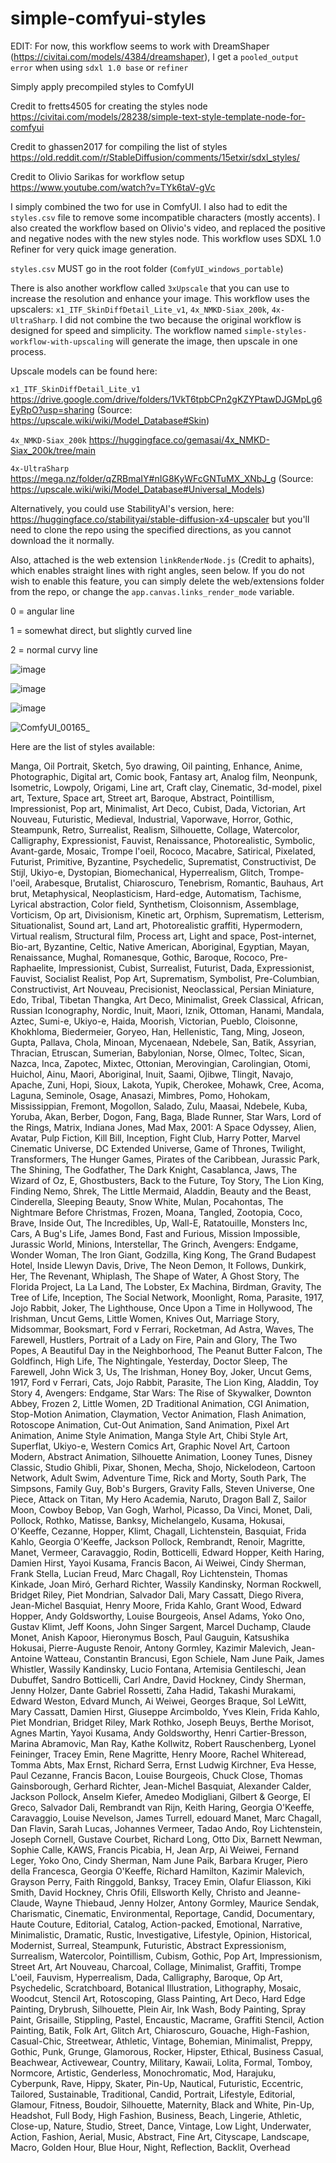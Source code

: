# simple-comfyui-styles

EDIT: For now, this workflow seems to work with DreamShaper (https://civitai.com/models/4384/dreamshaper), I get a `pooled_output error` when using `sdxl 1.0 base` or `refiner`

Simply apply precompiled styles to ComfyUI

Credit to fretts4505 for creating the styles node
https://civitai.com/models/28238/simple-text-style-template-node-for-comfyui

Credit to ghassen2017 for compiling the list of styles
https://old.reddit.com/r/StableDiffusion/comments/15etxir/sdxl_styles/

Credit to Olivio Sarikas for workflow setup
https://www.youtube.com/watch?v=TYk6taV-gVc

I simply combined the two for use in ComfyUI. I also had to edit the `styles.csv` file to remove some incompatible characters (mostly accents). I also created the workflow based on Olivio's video, and replaced the positive and negative nodes with the new styles node. This workflow uses SDXL 1.0 Refiner for very quick image generation. 

`styles.csv` MUST go in the root folder (`ComfyUI_windows_portable`)

There is also another workflow called `3xUpscale` that you can use to increase the resolution and enhance your image. This workflow uses the upscalers: `x1_ITF_SkinDiffDetail_Lite_v1`, `4x_NMKD-Siax_200k`, `4x-UltraSharp`. I did not combine the two because the original workflow is designed for speed and simplicity. The workflow named `simple-styles-workflow-with-upscaling` will generate the image, then upscale in one process. 

Upscale models can be found here:

`x1_ITF_SkinDiffDetail_Lite_v1` https://drive.google.com/drive/folders/1VkT6tpbCPn2gKZYPtawDJGMpLg6EyRpO?usp=sharing (Source: https://upscale.wiki/wiki/Model_Database#Skin)

`4x_NMKD-Siax_200k` https://huggingface.co/gemasai/4x_NMKD-Siax_200k/tree/main

`4x-UltraSharp` https://mega.nz/folder/qZRBmaIY#nIG8KyWFcGNTuMX_XNbJ_g (Source: https://upscale.wiki/wiki/Model_Database#Universal_Models)

Alternatively, you could use StabilityAI's version, here: https://huggingface.co/stabilityai/stable-diffusion-x4-upscaler but you'll need to clone the repo using the specified directions, as you cannot download the it normally.

Also, attached is the web extension `linkRenderNode.js` (Credit to aphaits), which enables straight lines with right angles, seen below. If you do not wish to enable this feature, you can simply delete the web/extensions folder from the repo, or change the `app.canvas.links_render_mode` variable.


0 = angular line


1 = somewhat direct, but slightly curved line


2 = normal curvy line


![image](https://github.com/nach00/simple-comfyui-styles/assets/5945533/ba38b163-ea21-4c45-8a88-8699c537f591)

![image](https://github.com/nach00/simple-comfyui-styles/assets/5945533/f2058ed7-523d-4cd5-97dc-a7b3b378ebbf)

![image](https://github.com/nach00/simple-comfyui-styles/assets/5945533/59ddc9b0-1e2c-4296-ac8c-13c0c28099c2)

![ComfyUI_00165_](https://github.com/nach00/simple-comfyui-styles/assets/5945533/c25a606f-8865-4341-bc52-394da2f92537)


Here are the list of styles available:

Manga, Oil Portrait, Sketch, 5yo drawing, Oil painting, Enhance, Anime, Photographic, Digital art, Comic book, Fantasy art, Analog film, Neonpunk, Isometric, Lowpoly, Origami, Line art, Craft clay, Cinematic, 3d-model, pixel art, Texture, Space art, Street art, Baroque, Abstract, Pointillism, Impressionist, Pop art, Minimalist, Art Deco, Cubist, Dada, Victorian, Art Nouveau, Futuristic, Medieval, Industrial, Vaporwave, Horror, Gothic, Steampunk, Retro, Surrealist, Realism, Silhouette, Collage, Watercolor, Calligraphy, Expressionist, Fauvist, Renaissance, Photorealistic, Symbolic, Avant-garde, Mosaic, Trompe l'oeil, Rococo, Macabre, Satirical, Pixelated, Futurist, Primitive, Byzantine, Psychedelic, Suprematist, Constructivist, De Stijl, Ukiyo-e, Dystopian, Biomechanical, Hyperrealism, Glitch, Trompe-l'oeil, Arabesque, Brutalist, Chiaroscuro, Tenebrism, Romantic, Bauhaus, Art brut, Metaphysical, Neoplasticism, Hard-edge, Automatism, Tachisme, Lyrical abstraction, Color field, Synthetism, Cloisonnism, Assemblage, Vorticism, Op art, Divisionism, Kinetic art, Orphism, Suprematism, Letterism, Situationalist, Sound art, Land art, Photorealistic graffiti, Hypermodern, Virtual realism, Structural film, Process art, Light and space, Post-internet, Bio-art, Byzantine, Celtic, Native American, Aboriginal, Egyptian, Mayan, Renaissance, Mughal, Romanesque, Gothic, Baroque, Rococo, Pre-Raphaelite, Impressionist, Cubist, Surrealist, Futurist, Dada, Expressionist, Fauvist, Socialist Realist, Pop Art, Suprematism, Symbolist, Pre-Columbian, Constructivist, Art Nouveau, Precisionist, Neoclassical, Persian Miniature, Edo, Tribal, Tibetan Thangka, Art Deco, Minimalist, Greek Classical, African, Russian Iconography, Nordic, Inuit, Maori, Iznik, Ottoman, Hanami, Mandala, Aztec, Sumi-e, Ukiyo-e, Haida, Moorish, Victorian, Pueblo, Cloisonne, Khokhloma, Biedermeier, Goryeo, Han, Hellenistic, Tang, Ming, Joseon, Gupta, Pallava, Chola, Minoan, Mycenaean, Ndebele, San, Batik, Assyrian, Thracian, Etruscan, Sumerian, Babylonian, Norse, Olmec, Toltec, Sican, Nazca, Inca, Zapotec, Mixtec, Ottonian, Merovingian, Carolingian, Otomi, Huichol, Ainu, Maori, Aboriginal, Inuit, Saami, Ojibwe, Tlingit, Navajo, Apache, Zuni, Hopi, Sioux, Lakota, Yupik, Cherokee, Mohawk, Cree, Acoma, Laguna, Seminole, Osage, Anasazi, Mimbres, Pomo, Hohokam, Mississippian, Fremont, Mogollon, Salado, Zulu, Maasai, Ndebele, Kuba, Yoruba, Akan, Berber, Dogon, Fang, Baga, Blade Runner, Star Wars, Lord of the Rings, Matrix, Indiana Jones, Mad Max, 2001: A Space Odyssey, Alien, Avatar, Pulp Fiction, Kill Bill, Inception, Fight Club, Harry Potter, Marvel Cinematic Universe, DC Extended Universe, Game of Thrones, Twilight, Transformers, The Hunger Games, Pirates of the Caribbean, Jurassic Park, The Shining, The Godfather, The Dark Knight, Casablanca, Jaws, The Wizard of Oz, E, Ghostbusters, Back to the Future, Toy Story, The Lion King, Finding Nemo, Shrek, The Little Mermaid, Aladdin, Beauty and the Beast, Cinderella, Sleeping Beauty, Snow White, Mulan, Pocahontas, The Nightmare Before Christmas, Frozen, Moana, Tangled, Zootopia, Coco, Brave, Inside Out, The Incredibles, Up, Wall-E, Ratatouille, Monsters Inc, Cars, A Bug's Life, James Bond, Fast and Furious, Mission Impossible, Jurassic World, Minions, Interstellar, The Grinch, Avengers: Endgame, Wonder Woman, The Iron Giant, Godzilla, King Kong, The Grand Budapest Hotel, Inside Llewyn Davis, Drive, The Neon Demon, It Follows, Dunkirk, Her, The Revenant, Whiplash, The Shape of Water, A Ghost Story, The Florida Project, La La Land, The Lobster, Ex Machina, Birdman, Gravity, The Tree of Life, Inception, The Social Network, Moonlight, Roma, Parasite, 1917, Jojo Rabbit, Joker, The Lighthouse, Once Upon a Time in Hollywood, The Irishman, Uncut Gems, Little Women, Knives Out, Marriage Story, Midsommar, Booksmart, Ford v Ferrari, Rocketman, Ad Astra, Waves, The Farewell, Hustlers, Portrait of a Lady on Fire, Pain and Glory, The Two Popes, A Beautiful Day in the Neighborhood, The Peanut Butter Falcon, The Goldfinch, High Life, The Nightingale, Yesterday, Doctor Sleep, The Farewell, John Wick 3, Us, The Irishman, Honey Boy, Joker, Uncut Gems, 1917, Ford v Ferrari, Cats, Jojo Rabbit, Parasite, The Lion King, Aladdin, Toy Story 4, Avengers: Endgame, Star Wars: The Rise of Skywalker, Downton Abbey, Frozen 2, Little Women, 2D Traditional Animation, CGI Animation, Stop-Motion Animation, Claymation, Vector Animation, Flash Animation, Rotoscope Animation, Cut-Out Animation, Sand Animation, Pixel Art Animation, Anime Style Animation, Manga Style Art, Chibi Style Art, Superflat, Ukiyo-e, Western Comics Art, Graphic Novel Art, Cartoon Modern, Abstract Animation, Silhouette Animation, Looney Tunes, Disney Classic, Studio Ghibli, Pixar, Shonen, Mecha, Shojo, Nickelodeon, Cartoon Network, Adult Swim, Adventure Time, Rick and Morty, South Park, The Simpsons, Family Guy, Bob's Burgers, Gravity Falls, Steven Universe, One Piece, Attack on Titan, My Hero Academia, Naruto, Dragon Ball Z, Sailor Moon, Cowboy Bebop, Van Gogh, Warhol, Picasso, Da Vinci, Monet, Dali, Pollock, Rothko, Matisse, Banksy, Michelangelo, Kusama, Hokusai, O'Keeffe, Cezanne, Hopper, Klimt, Chagall, Lichtenstein, Basquiat, Frida Kahlo, Georgia O'Keeffe, Jackson Pollock, Rembrandt, Renoir, Magritte, Manet, Vermeer, Caravaggio, Rodin, Botticelli, Edward Hopper, Keith Haring, Damien Hirst, Yayoi Kusama, Francis Bacon, Ai Weiwei, Cindy Sherman, Frank Stella, Lucian Freud, Marc Chagall, Roy Lichtenstein, Thomas Kinkade, Joan Miró, Gerhard Richter, Wassily Kandinsky, Norman Rockwell, Bridget Riley, Piet Mondrian, Salvador Dali, Mary Cassatt, Diego Rivera, Jean-Michel Basquiat, Henry Moore, Frida Kahlo, Grant Wood, Edward Hopper, Andy Goldsworthy, Louise Bourgeois, Ansel Adams, Yoko Ono, Gustav Klimt, Jeff Koons, John Singer Sargent, Marcel Duchamp, Claude Monet, Anish Kapoor, Hieronymus Bosch, Paul Gauguin, Katsushika Hokusai, Pierre-Auguste Renoir, Antony Gormley, Kazimir Malevich, Jean-Antoine Watteau, Constantin Brancusi, Egon Schiele, Nam June Paik, James Whistler, Wassily Kandinsky, Lucio Fontana, Artemisia Gentileschi, Jean Dubuffet, Sandro Botticelli, Carl Andre, David Hockney, Cindy Sherman, Jenny Holzer, Dante Gabriel Rossetti, Zaha Hadid, Takashi Murakami, Edward Weston, Edvard Munch, Ai Weiwei, Georges Braque, Sol LeWitt, Mary Cassatt, Damien Hirst, Giuseppe Arcimboldo, Yves Klein, Frida Kahlo, Piet Mondrian, Bridget Riley, Mark Rothko, Joseph Beuys, Berthe Morisot, Agnes Martin, Yayoi Kusama, Andy Goldsworthy, Henri Cartier-Bresson, Marina Abramovic, Man Ray, Kathe Kollwitz, Robert Rauschenberg, Lyonel Feininger, Tracey Emin, Rene Magritte, Henry Moore, Rachel Whiteread, Tomma Abts, Max Ernst, Richard Serra, Ernst Ludwig Kirchner, Eva Hesse, Paul Cezanne, Francis Bacon, Louise Bourgeois, Chuck Close, Thomas Gainsborough, Gerhard Richter, Jean-Michel Basquiat, Alexander Calder, Jackson Pollock, Anselm Kiefer, Amedeo Modigliani, Gilbert & George, El Greco, Salvador Dali, Rembrandt van Rijn, Keith Haring, Georgia O'Keeffe, Caravaggio, Louise Nevelson, James Turrell, edouard Manet, Marc Chagall, Dan Flavin, Sarah Lucas, Johannes Vermeer, Tadao Ando, Roy Lichtenstein, Joseph Cornell, Gustave Courbet, Richard Long, Otto Dix, Barnett Newman, Sophie Calle, KAWS, Francis Picabia, H, Jean Arp, Ai Weiwei, Fernand Leger, Yoko Ono, Cindy Sherman, Nam June Paik, Barbara Kruger, Piero della Francesca, Georgia O'Keeffe, Richard Hamilton, Kazimir Malevich, Grayson Perry, Faith Ringgold, Banksy, Tracey Emin, Olafur Eliasson, Kiki Smith, David Hockney, Chris Ofili, Ellsworth Kelly, Christo and Jeanne-Claude, Wayne Thiebaud, Jenny Holzer, Antony Gormley, Maurice Sendak, Charismatic, Cinematic, Environmental, Reportage, Candid, Documentary, Haute Couture, Editorial, Catalog, Action-packed, Emotional, Narrative, Minimalistic, Dramatic, Rustic, Investigative, Lifestyle, Opinion, Historical, Modernist, Surreal, Steampunk, Futuristic, Abstract Expressionism, Surrealism, Watercolor, Pointillism, Cubism, Gothic, Pop Art, Impressionism, Street Art, Art Nouveau, Charcoal, Collage, Minimalist, Graffiti, Trompe L'oeil, Fauvism, Hyperrealism, Dada, Calligraphy, Baroque, Op Art, Psychedelic, Scratchboard, Botanical Illustration, Lithography, Mosaic, Woodcut, Stencil Art, Rotoscoping, Glass Painting, Art Deco, Hard Edge Painting, Drybrush, Silhouette, Plein Air, Ink Wash, Body Painting, Spray Paint, Grisaille, Stippling, Pastel, Encaustic, Macrame, Graffiti Stencil, Action Painting, Batik, Folk Art, Glitch Art, Chiaroscuro, Gouache, High-Fashion, Casual-Chic, Streetwear, Athletic, Vintage, Bohemian, Minimalist, Preppy, Gothic, Punk, Grunge, Glamorous, Rocker, Hipster, Ethical, Business Casual, Beachwear, Activewear, Country, Military, Kawaii, Lolita, Formal, Tomboy, Normcore, Artistic, Genderless, Monochromatic, Mod, Harajuku, Cyberpunk, Rave, Hippy, Skater, Pin-Up, Nautical, Futuristic, Eccentric, Tailored, Sustainable, Traditional, Candid, Portrait, Lifestyle, Editorial, Glamour, Fitness, Boudoir, Silhouette, Maternity, Black and White, Pin-Up, Headshot, Full Body, High Fashion, Business, Beach, Lingerie, Athletic, Close-up, Nature, Studio, Street, Dance, Vintage, Low Light, Underwater, Action, Fashion, Aerial, Music, Abstract, Fine Art, Cityscape, Landscape, Macro, Golden Hour, Blue Hour, Night, Reflection, Backlit, Overhead
